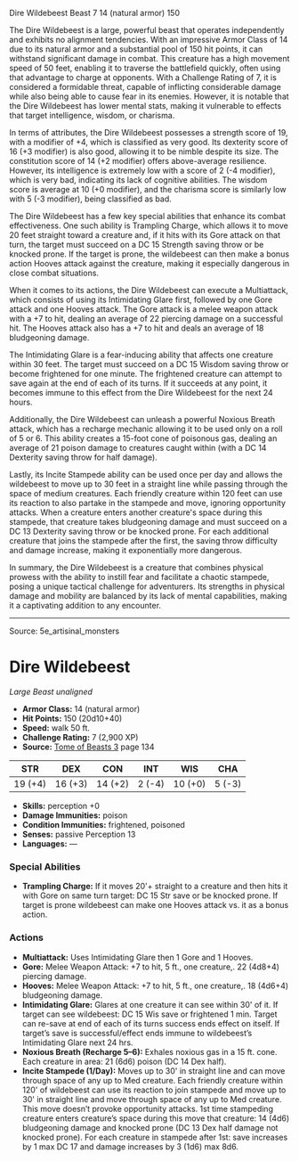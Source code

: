<MonsterName/>Dire Wildebeest</MonsterName>
<CreatureType/>Beast</CreatureType>
<CR/>7</CR>
<AC/>14 (natural armor)</AC>
<HP/>150</HP>
<summary>The Dire Wildebeest is a large, powerful beast that operates independently and exhibits no alignment tendencies. With an impressive Armor Class of 14 due to its natural armor and a substantial pool of 150 hit points, it can withstand significant damage in combat. This creature has a high movement speed of 50 feet, enabling it to traverse the battlefield quickly, often using that advantage to charge at opponents. With a Challenge Rating of 7, it is considered a formidable threat, capable of inflicting considerable damage while also being able to cause fear in its enemies. However, it is notable that the Dire Wildebeest has lower mental stats, making it vulnerable to effects that target intelligence, wisdom, or charisma. </summary>

<detail>

In terms of attributes, the Dire Wildebeest possesses a strength score of 19, with a modifier of +4, which is classified as very good. Its dexterity score of 16 (+3 modifier) is also good, allowing it to be nimble despite its size. The constitution score of 14 (+2 modifier) offers above-average resilience. However, its intelligence is extremely low with a score of 2 (-4 modifier), which is very bad, indicating its lack of cognitive abilities. The wisdom score is average at 10 (+0 modifier), and the charisma score is similarly low with 5 (-3 modifier), being classified as bad.

The Dire Wildebeest has a few key special abilities that enhance its combat effectiveness. One such ability is Trampling Charge, which allows it to move 20 feet straight toward a creature and, if it hits with its Gore attack on that turn, the target must succeed on a DC 15 Strength saving throw or be knocked prone. If the target is prone, the wildebeest can then make a bonus action Hooves attack against the creature, making it especially dangerous in close combat situations.

When it comes to its actions, the Dire Wildebeest can execute a Multiattack, which consists of using its Intimidating Glare first, followed by one Gore attack and one Hooves attack. The Gore attack is a melee weapon attack with a +7 to hit, dealing an average of 22 piercing damage on a successful hit. The Hooves attack also has a +7 to hit and deals an average of 18 bludgeoning damage. 

The Intimidating Glare is a fear-inducing ability that affects one creature within 30 feet. The target must succeed on a DC 15 Wisdom saving throw or become frightened for one minute. The frightened creature can attempt to save again at the end of each of its turns. If it succeeds at any point, it becomes immune to this effect from the Dire Wildebeest for the next 24 hours.

Additionally, the Dire Wildebeest can unleash a powerful Noxious Breath attack, which has a recharge mechanic allowing it to be used only on a roll of 5 or 6. This ability creates a 15-foot cone of poisonous gas, dealing an average of 21 poison damage to creatures caught within (with a DC 14 Dexterity saving throw for half damage). 

Lastly, its Incite Stampede ability can be used once per day and allows the wildebeest to move up to 30 feet in a straight line while passing through the space of medium creatures. Each friendly creature within 120 feet can use its reaction to also partake in the stampede and move, ignoring opportunity attacks. When a creature enters another creature's space during this stampede, that creature takes bludgeoning damage and must succeed on a DC 13 Dexterity saving throw or be knocked prone. For each additional creature that joins the stampede after the first, the saving throw difficulty and damage increase, making it exponentially more dangerous. 

In summary, the Dire Wildebeest is a creature that combines physical prowess with the ability to instill fear and facilitate a chaotic stampede, posing a unique tactical challenge for adventurers. Its strengths in physical damage and mobility are balanced by its lack of mental capabilities, making it a captivating addition to any encounter.</detail>



---

Source: 5e_artisinal_monsters

# Dire Wildebeest

*Large* *Beast* *unaligned*

- **Armor Class:** 14 (natural armor)
- **Hit Points:** 150 (20d10+40)
- **Speed:** walk 50 ft.
- **Challenge Rating:** 7 (2,900 XP)
- **Source:** [Tome of Beasts 3](https://koboldpress.com/kpstore/product/tome-of-beasts-3-for-5th-edition/) page 134

| STR | DEX | CON | INT | WIS | CHA |
| --- | --- | --- | --- | --- | --- |
| 19 (+4) | 16 (+3) | 14 (+2) | 2 (-4) | 10 (+0) | 5 (-3) |

- **Skills:** perception +0
- **Damage Immunities:** poison
- **Condition Immunities:** frightened, poisoned
- **Senses:** passive Perception 13
- **Languages:** —

### Special Abilities

- **Trampling Charge:** If it moves 20'+ straight to a creature and then hits it with Gore on same turn target: DC 15 Str save or be knocked prone. If target is prone wildebeest can make one Hooves attack vs. it as a bonus action.

### Actions

- **Multiattack:** Uses Intimidating Glare then 1 Gore and 1 Hooves.
- **Gore:** Melee Weapon Attack: +7 to hit, 5 ft., one creature,. 22 (4d8+4) piercing damage.
- **Hooves:** Melee Weapon Attack: +7 to hit, 5 ft., one creature,. 18 (4d6+4) bludgeoning damage.
- **Intimidating Glare:** Glares at one creature it can see within 30' of it. If target can see wildebeest: DC 15 Wis save or frightened 1 min. Target can re-save at end of each of its turns success ends effect on itself. If target’s save is successful/effect ends immune to wildebeest’s Intimidating Glare next 24 hrs.
- **Noxious Breath (Recharge 5–6):** Exhales noxious gas in a 15 ft. cone. Each creature in area: 21 (6d6) poison (DC 14 Dex half).
- **Incite Stampede (1/Day):** Moves up to 30' in straight line and can move through space of any up to Med creature. Each friendly creature within 120' of wildebeest can use its reaction to join stampede and move up to 30' in straight line and move through space of any up to Med creature. This move doesn’t provoke opportunity attacks. 1st time stampeding creature enters creature’s space during this move that creature: 14 (4d6) bludgeoning damage and knocked prone (DC 13 Dex half damage not knocked prone). For each creature in stampede after 1st: save increases by 1 max DC 17 and damage increases by 3 (1d6) max 8d6.




